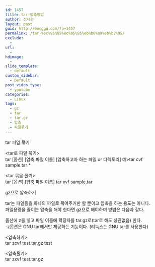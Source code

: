 ```yaml
---
id: 1457
title: tar 압축방법
author: 정태현
layout: post
guid: http://monggu.com/?p=1457
permalink: /tar-%ec%95%95%ec%b6%95%eb%b0%a9%eb%b2%95/
exclude:
  - 
url:
  - 
hdimage:
  - 
slide_template:
  - default
custom_sidebar:
  - Default
post_video_type:
  - youtube
categories:
  - Linux
tags:
  - gz
  - tar
  - tar.gz
  - 압축
  - 파일묶기
---
```

tar 파일 묶기

<tar로 파일 묶기>  
tar \[옵션\] \[압축 파일 이름\] [압축하고자 하는 파일 or 디렉토리] 예>tar cvf sample.tar *

<tar 묶음 풀기>  
tar \[옵션\] \[압축 파일 이름\] tar xvf sample.tar

gz으로 압축하기

tar는 파일들을 하나의 파일로 묶어주기만 할 뿐이고 압축을 하는 용도는 아니다.  
파일용량을 줄이는 압축을 해야 한다면 gz으로 해야하며 방법은 다음과 같다.

옵션에 z를 넣고 파일 이름에 확장자를 tar.gz로(tar로 해도 상관없음) 한다.  
-z옵션은 GNU tar에서만 제공하는 기능이다. (리눅스는 GNU tar를 사용한다)

<압축하기>  
tar zcvf test.tar.gz test

<압축풀기>  
tar zxvf test.tar.gz



<!-- SEO Ultimate (http://www.seodesignsolutions.com/wordpress-seo/) - Code Inserter module -->

  
  
<ins class="adsbygoogle" style="display:inline-block;width:728px;height:90px" data-ad-client="ca-pub-4058194403762977" data-ad-slot="4726363844"></ins>  
<!-- /SEO Ultimate -->